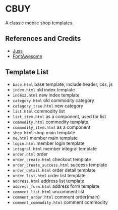 # CBUY
A classic mobile shop templates.

## References and Credits
* [Juss](https://github.com/ChanMo/juss)
* [FontAwesome](https://fontawesome.io/)

## Template List
* `base.html` base template, include header, css, js
* `index.html`  old index template
* `index2.html` new index template
* `category.html` old commodity category
* `category_tree.html` new category 
* `list.html` commodity list
* `list_item.html` as a component, used for list
* `commodity.html` commodity template
* `commodity_item.html` as a component
* `shop.html` shop main template
* `me.html` member main template
* `login.html` member login template
* `integral.html` member integral template
* `order.html` order
* `order_create.html` checkout template
* `order_create_success.html` success template
* `order_detail.html` order detail template
* `order_list.html` order list template
* `address.html` address list template
* `address_form.html` address form template
* `comment_list.html` uncomment list
* `comment_order.html` comment order(main)
* `comment_commodity.html` comment commodity
